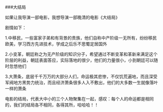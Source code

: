 ###大结局

如果让我导演一部电影，我想导演一部晚清的电影《大结局》

剧情如下：

1.中移民，一些富家子弟和有背景的贵族，他们自称中产阶级一无所有，纷纷移民欧美，学习西方先进技术，学成之后乐不思蜀定居国外

2.小变革，朝廷称之为无产阶级的知识分子，希望通过不断变革和革新来满足这个阶层的利益，朝廷表面答应，实际落地的很少，他们的力量很小，小到朝廷可以随时忽悠他们

3.大萧条，底层千千万万的大部分人们，命运极其悲惨，不仅饥荒遍地，而且深受军阀地方黑势力统治，而且经济萧条很多人入不敷出，他们的大多数一生就像落叶一样的萧条

电影的结局，代表大中小的三个人物聚集在一起，感叹：每个人的命运都是相同的，我们的结局各不相同，各得其所，哈哈哈！！